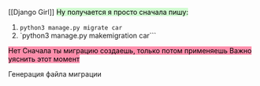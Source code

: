 [[Django Girl]]
<mark style="background: #BBFABBA6;">Ну получается я просто сначала пишу: </mark>


1) `python3 manage.py migrate car`
2) `python3 manage.py makemigration car```
<mark style="background: #FF5582A6;">
Нет
Сначала ты миграцию создаешь, только потом применяешь
Важно уяснить этот момент</mark>


Генерация файла миграции